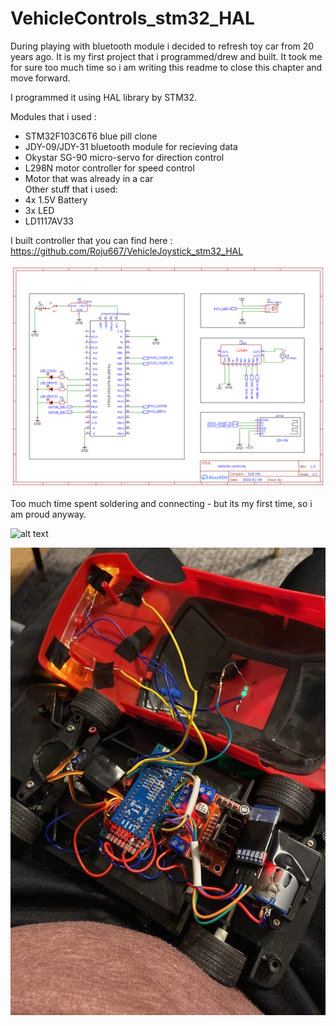 # VehicleControls_stm32_HAL

During playing with bluetooth module i decided to refresh toy car from 20 years ago. It is my first project that i programmed/drew and built.
It took me for sure too much time so i am writing this readme to close this chapter and move forward.

I programmed it using HAL library by STM32.

Modules that i used :
- STM32F103C6T6 blue pill clone
- JDY-09/JDY-31 bluetooth module for recieving data
- Okystar SG-90 micro-servo for direction control
- L298N motor controller for speed control 
- Motor that was already in a car  
Other stuff that i used:
- 4x 1.5V Battery
- 3x LED
- LD1117AV33

I built controller that you can find here : https://github.com/Roju667/VehicleJoystick_stm32_HAL

![alt text](https://github.com/Roju667/VehicleControls_stm32_HAL/blob/main/Schematic_Vehicle%20controls_2022-01-06.png?raw=true)

Too much time spent soldering and connecting - but its my first time, so i am proud anyway.  

![alt text](https://github.com/Roju667/VehicleControls_stm32_HAL/blob/main/cargif.gif)  

![alt text](https://github.com/Roju667/VehicleControls_stm32_HAL/blob/main/IMG_6698.JPG?raw=true)

